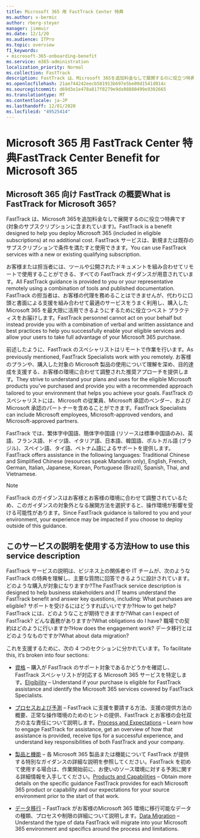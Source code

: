 ```yaml
---
title: Microsoft 365 用 FastTrack Center 特典
ms.author: v-bermic
author: rberg-steyer
manager: jimmuir
ms.date: 12/1/20
ms.audience: ITPro
ms.topic: overview
f1_keywords:
- microsoft-365-onboarding-benefit
ms.service: m365-administration
localization_priority: Normal
ms.collection: FastTrack
description: FastTrack は、Microsoft 365を追加料金なしで展開するのに役立つ特典です (対象のサブスクリプションに含まれています)。 FastTrack サービスは、新規または既存のサブスクリプションで条件を満たすと使用できます。
ms.openlocfilehash: 21ae744242eecb581913b697e5be09d1541d014c
ms.sourcegitcommit: d69d3e1e478a817f8279e9da98880499e9302665
ms.translationtype: MT
ms.contentlocale: ja-JP
ms.lasthandoff: 12/01/2020
ms.locfileid: "49525414"
---
```

# <a name="fasttrack-center-benefit-for-microsoft-365"></a><span data-ttu-id="35714-104">Microsoft 365 用 FastTrack Center 特典</span><span class="sxs-lookup"><span data-stu-id="35714-104">FastTrack Center Benefit for Microsoft 365</span></span>

## <a name="what-is-fasttrack-for-microsoft-365"></a><span data-ttu-id="35714-105">Microsoft 365 向け FastTrack の概要</span><span class="sxs-lookup"><span data-stu-id="35714-105">What is FastTrack for Microsoft 365?</span></span>

<span data-ttu-id="35714-106">FastTrack は、Microsoft 365を追加料金なしで展開するのに役立つ特典です (対象のサブスクリプションに含まれています)。</span><span class="sxs-lookup"><span data-stu-id="35714-106">FastTrack is a benefit designed to help you deploy Microsoft 365 (included in eligible subscriptions) at no additional cost.</span></span> <span data-ttu-id="35714-107">FastTrack サービスは、新規または既存のサブスクリプションで条件を満たすと使用できます。</span><span class="sxs-lookup"><span data-stu-id="35714-107">You can use FastTrack services with a new or existing qualifying subscription.</span></span>

<span data-ttu-id="35714-108">お客様または担当者には、ツールや公開されたドキュメントを組み合わせてリモートで使用することができる、すべての FastTrack ガイダンスが用意されています。</span><span class="sxs-lookup"><span data-stu-id="35714-108">All FastTrack guidance is provided to you or your representative remotely using a combination of tools and published documentation.</span></span> <span data-ttu-id="35714-109">FastTrack の担当者は、お客様の代理を務めることはできませんが、代わりに口頭と書面による支援を組み合わせて最適のサービスをうまく利用し、購入した Microsoft 365 を最大限に活用できるようにするために役立つベスト プラクティスをお届けします。</span><span class="sxs-lookup"><span data-stu-id="35714-109">FastTrack personnel cannot act on your behalf but instead provide you with a combination of verbal and written assistance and best practices to help you successfully enable your eligible services and allow your users to take full advantage of your Microsoft 365 purchase.</span></span>

<span data-ttu-id="35714-110">前述したように、FastTrack のスペシャリストはリモートで作業を行います。</span><span class="sxs-lookup"><span data-stu-id="35714-110">As previously mentioned, FastTrack Specialists work with you remotely.</span></span> <span data-ttu-id="35714-111">お客様のプランや、購入した対象の Microsoft 製品の使用について理解を深め、目的達成を支援する、お客様の環境に合わせて調整された推奨アプローチを提供します。</span><span class="sxs-lookup"><span data-stu-id="35714-111">They strive to understand your plans and uses for the eligible Microsoft products you’ve purchased and provide you with a recommended approach tailored to your environment that helps you achieve your goals.</span></span> <span data-ttu-id="35714-112">FastTrack のスペシャリストには、Microsoft の従業員、Microsoft 承認のベンダー、および Microsoft 承認のパートナーを含めることができます。</span><span class="sxs-lookup"><span data-stu-id="35714-112">FastTrack Specialists can include Microsoft employees, Microsoft-approved vendors, and Microsoft-approved partners.</span></span>

<span data-ttu-id="35714-113">FastTrack では、繁体字中国語、簡体字中国語 (リソースは標準中国語のみ)、英語、フランス語、ドイツ語、イタリア語、日本語、韓国語、ポルトガル語 (ブラジル)、スペイン語、タイ語、ベトナム語によるサポートを提供します。</span><span class="sxs-lookup"><span data-stu-id="35714-113">FastTrack offers assistance in the following languages: Traditional Chinese and Simplified Chinese (resources speak Mandarin only), English, French, German, Italian, Japanese, Korean, Portuguese (Brazil), Spanish, Thai, and Vietnamese.</span></span>

> [!NOTE]
> <span data-ttu-id="35714-114">FastTrack のガイダンスはお客様とお客様の環境に合わせて調整されているため、このガイダンスの対象外となる展開方法を選択すると、操作環境が影響を受ける可能性があります。</span><span class="sxs-lookup"><span data-stu-id="35714-114">Since FastTrack guidance is tailored to you and your environment, your experience may be impacted if you choose to deploy outside of this guidance.</span></span>

## <a name="how-to-use-this-service-description"></a><span data-ttu-id="35714-115">このサービスの説明を使用する方法</span><span class="sxs-lookup"><span data-stu-id="35714-115">How to use this service description</span></span>

<span data-ttu-id="35714-116">FastTrack サービスの説明は、ビジネス上の関係者や IT チームが、次のような FastTrack の特典を理解し、主要な質問に回答できるように設計されています。どのような購入が対象になりますか?</span><span class="sxs-lookup"><span data-stu-id="35714-116">The FastTrack service description is designed to help business stakeholders and IT teams understand the FastTrack benefit and answer key questions, including: What purchases are eligible?</span></span> <span data-ttu-id="35714-117">サポートを受けるにはどうすればいいですか?</span><span class="sxs-lookup"><span data-stu-id="35714-117">How to get help?</span></span> <span data-ttu-id="35714-118">FastTrack には、どのようなことが期待できますか?</span><span class="sxs-lookup"><span data-stu-id="35714-118">What can I expect of FastTrack?</span></span> <span data-ttu-id="35714-119">どんな義務がありますか?</span><span class="sxs-lookup"><span data-stu-id="35714-119">What obligations do I have?</span></span> <span data-ttu-id="35714-120">職場での契約はどのように行いますか?</span><span class="sxs-lookup"><span data-stu-id="35714-120">How does the engagement work?</span></span> <span data-ttu-id="35714-121">データ移行とはどのようなものですか?</span><span class="sxs-lookup"><span data-stu-id="35714-121">What about data migration?</span></span>

<span data-ttu-id="35714-122">これを支援するために、次の 4 つのセクションに分かれています。</span><span class="sxs-lookup"><span data-stu-id="35714-122">To facilitate this, it’s broken into four sections:</span></span>

  - <span data-ttu-id="35714-123">[資格](eligibility.md) – 購入が FastTrack のサポート対象であるかどうかを確認し、FastTrack スペシャリストが対応する Microsoft 365 サービスを特定します。</span><span class="sxs-lookup"><span data-stu-id="35714-123">[Eligibility](eligibility.md) – Understand if your purchase is eligible for FastTrack assistance and identify the Microsoft 365 services covered by FastTrack Specialists.</span></span>

  - <span data-ttu-id="35714-124">[プロセスおよび予測](process-and-expectations.md) – FastTrack に支援を要請する方法、支援の提供方法の概要、正常な操作環境のためのヒントの提供、FastTrack とお客様の会社双方の主な責任について説明します。</span><span class="sxs-lookup"><span data-stu-id="35714-124">[Process and Expectations](process-and-expectations.md) – Learn how to engage FastTrack for assistance, get an overview of how that assistance is provided, receive tips for a successful experience, and understand key responsibilities of both FastTrack and your company.</span></span>

  - <span data-ttu-id="35714-125">[製品と機能](products-and-capabilities.md) – 各 Microsoft 365 製品または機能について FastTrack が提供する特別なガイダンスの詳細な説明を参照してください。FastTrack を初めて使用する場合は、作業開始前に、お使いのソース環境に対する予測に関する詳細情報を入手してください。</span><span class="sxs-lookup"><span data-stu-id="35714-125">[Products and Capabilities](products-and-capabilities.md) – Obtain more details on the specific guidance FastTrack provides for each Microsoft 365 product or capability and our expectations for your source environment prior to the start of that work.</span></span>

  - <span data-ttu-id="35714-126">[データ移行](data-migration.md) – FastTrack がお客様のMicrosoft 365 環境に移行可能なデータの種類、プロセスや制限の詳細について説明します。</span><span class="sxs-lookup"><span data-stu-id="35714-126">[Data Migration](data-migration.md) – Understand the type of data FastTrack will migrate into your Microsoft 365 environment and specifics around the process and limitations.</span></span>
